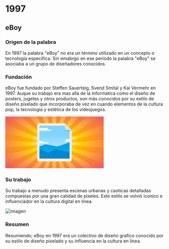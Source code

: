 # 1997 

## eBoy

### Origen de la palabra

En 1997 la palabra "eBoy" no era un término utilizado en un concepto o tecnología específica. Sin emabrgo en ese periodo la palabra "eBoy" se asociaba a un grupo de diseñadores conocidos.

### Fundación

eBoy fue fundado por Steffen Sauerteig, Svend Smital y Kai Vermehr en 1997. Auque su trabajo era mas alla de la informatica como el diseño de posters, jugetes y otros productos, son más conocidos por su estilo de diseño pixelado que incorporaba de vez en cuando elementos de la cultura pop, la tecnologia y estética de los videojuegos.

![imagen](https://github.com/PaulMoralLuque/repositorio2/blob/main/descarga.jpeg "titulo")

### Su trabajo

Su trabajo a menudo presenta escenas urbanas y caoticas detalladas compuestas por una gran catidad de pixeles. Este estilo se volvió iconico e influenciador en la cultura digital en línea.

![imagen](https://i.pinimg.com/originals/a6/12/28/a6122821e541c6e9ae497d822ad1886c.png "titulo")
### Resumen

Resumiendo; eBoy en 1997 era un colectivo de diseño grafico conocido por su estilo de diseño pixelado y su influencia en la cultura en línea.